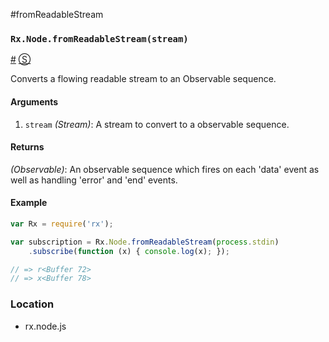 #fromReadableStream

### <a id="rxnodefromreadablestreamstream"></a>`Rx.Node.fromReadableStream(stream)`
<a href="#rxnodefromreadablestreamstream">#</a> [&#x24C8;](https://github.com/Reactive-Extensions/RxJS/blob/master/rx.node.js#L123-L125 "View in source")

Converts a flowing readable stream to an Observable sequence.

#### Arguments
1. `stream` *(Stream)*: A stream to convert to a observable sequence.

#### Returns
*(Observable)*: An observable sequence which fires on each 'data' event as well as handling 'error' and 'end' events.

#### Example
```js
var Rx = require('rx');

var subscription = Rx.Node.fromReadableStream(process.stdin)
    .subscribe(function (x) { console.log(x); });

// => r<Buffer 72>
// => x<Buffer 78>
```

### Location

- rx.node.js